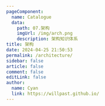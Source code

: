 ```yaml
---
pageComponent:
  name: Catalogue
  data:
    path: 07.架构
    imgUrl: /img/arch.png
    description: 架构知识体系
title: 架构
date: 2024-04-25 21:50:53
permalink: /architecture/
sidebar: false
article: false
comment: false
editLink: false
author:
  name: Cyan
  link: https://willpast.github.io/
---
```

